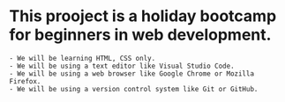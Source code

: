 # This prooject is a holiday bootcamp for beginners in web development.
    - We will be learning HTML, CSS only.
    - We will be using a text editor like Visual Studio Code.
    - We will be using a web browser like Google Chrome or Mozilla Firefox.
    - We will be using a version control system like Git or GitHub.